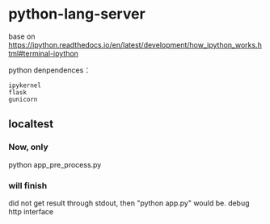 # python-lang-server

base on https://ipython.readthedocs.io/en/latest/development/how_ipython_works.html#terminal-ipython

python denpendences：
```
ipykernel
flask
gunicorn
```
## localtest
### Now, only
python app_pre_process.py

### will finish
did not get result through stdout, then "python app.py" would be.
debug http interface
